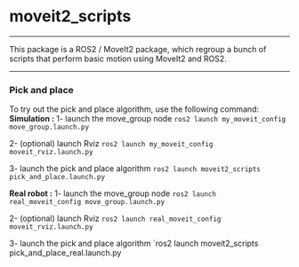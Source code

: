 # moveit2_scripts

---

This package is a ROS2 / MoveIt2 package, 
which regroup a bunch of scripts that perform basic motion using MoveIt2 and ROS2.

---

### Pick and place

To try out the pick and place algorithm, use the following command:
**Simulation :**
 1- launch the move_group node
  `ros2 launch my_moveit_config move_group.launch.py`  

 2- (optional) launch Rviz
  `ros2 launch my_moveit_config moveit_rviz.launch.py`

  3- launch the pick and place algorithm
  `ros2 launch moveit2_scripts pick_and_place.launch.py`

**Real robot :**
 1- launch the move_group node
  `ros2 launch real_moveit_config move_group.launch.py`  

 2- (optional) launch Rviz
  `ros2 launch real_moveit_config moveit_rviz.launch.py`

  3- launch the pick and place algorithm
  `ros2 launch moveit2_scripts pick_and_place_real.launch.py